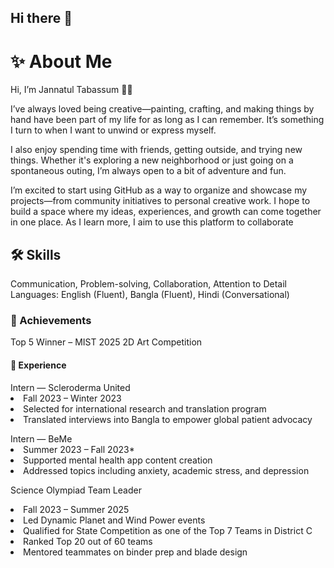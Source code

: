 ## Hi there 👋

<div> 

<h1>✨ About Me </h1>
<p> Hi, I’m Jannatul Tabassum 👋🏽</p>  
<p>I’ve always loved being creative—painting, crafting, and making things by hand have been part of my life for as long as I can remember. It’s something I turn to when I want to unwind or express myself.</p>

<p>I also enjoy spending time with friends, getting outside, and trying new things. Whether it's exploring a new neighborhood or just going on a spontaneous outing, I’m always open to a bit of adventure and fun.</p>
<p> I’m excited to start using GitHub as a way to organize and showcase my projects—from community initiatives to personal creative work. I hope to build a space where my ideas, experiences, and growth can come together in one place. As I learn more, I aim to use this platform to collaborate</p>

  
  <h2> 🛠️ Skills </h2>
<p> Communication, Problem-solving, Collaboration, Attention to Detail  
 Languages: English (Fluent), Bangla (Fluent), Hindi (Conversational) </p>

  <h3> 🏅 Achievements </h3>
  <p>  Top 5 Winner – MIST 2025 2D Art Competition</p>

  <h4>💼 Experience </h4>
  <url> Intern — Scleroderma United
    <li> Fall 2023 – Winter 2023 </li> 
  <li> Selected for international research and translation program  </li>
    <li>  Translated interviews into Bangla to empower global patient advocacy </li>
  </url>
<p> </p>
  <url> Intern — BeMe
  <li>Summer 2023 – Fall 2023* </li> 
  <li>Supported mental health app content creation  </li> 
  <li>Addressed topics including anxiety, academic stress, and depression </li> 
  </url>

  <url> Science Olympiad Team Leader
  <li>Fall 2023 – Summer 2025 </li>
  <li>Led Dynamic Planet and Wind Power events </li>
  <li> Qualified for State Competition as one of the Top 7 Teams in District C  </li>
  <li> Ranked Top 20 out of 60 teams  </li>
  <li>Mentored teammates on binder prep and blade design </li> </url>
  
</div>

